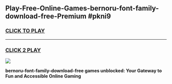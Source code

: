 
## Play-Free-Online-Games-bernoru-font-family-download-free-Premium #pkni9
<h3>
<a href="https://premium.freeplayer.one?title=bernoru-font-family-download-free&ref=8M">CLICK TO PLAY</a></h3>
<hr>

<h3>
<a href="https://premium.freeplayer.one?title=bernoru-font-family-download-free&ref=8M">CLICK 2 PLAY</a>
  
</h3>

<a href="https://premium.freeplayer.one?title=bernoru-font-family-download-free&ref=8M"><img src="https://clearcache.store/games.png"></a>


**bernoru-font-family-download-free games unblocked: Your Gateway to Fun and Accessible Online Gaming**

